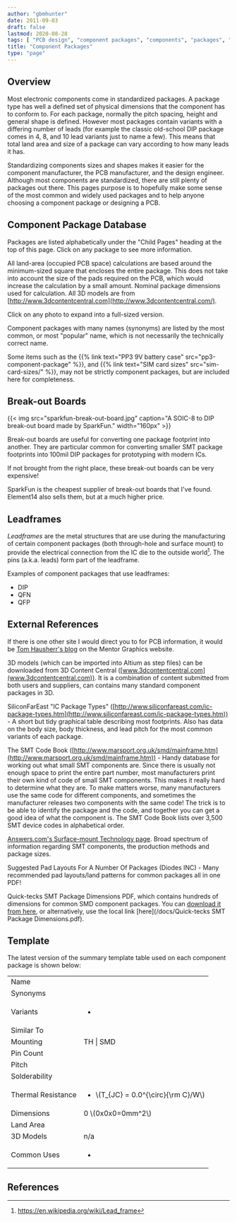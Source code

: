 ```yaml
---
author: "gbmhunter"
date: 2011-09-03
draft: false
lastmod: 2020-08-28
tags: [ "PCB design", "component packages", "components", "packages", "footprints", "dimensions", "manufacturers", "database", "leadframes" ]
title: "Component Packages"
type: "page"
---
```


## Overview

Most electronic components come in standardized packages. A package type has well a defined set of physical dimensions that the component has to conform to. For each package, normally the pitch spacing, height and general shape is defined. However most packages contain variants with a differing number of leads (for example the classic old-school DIP package comes in 4, 8, and 10 lead variants just to name a few). This means that total land area and size of a package can vary according to how many leads it has.

Standardizing components sizes and shapes makes it easier for the component manufacturer, the PCB manufacturer, and the design engineer. Although most components are standardized, there are still plenty of packages out there. This pages purpose is to hopefully make some sense of the most common and widely used packages and to help anyone choosing a component package or designing a PCB.

## Component Package Database

Packages are listed alphabetically under the "Child Pages" heading at the top of this page. Click on any package to see more information.

All land-area (occupied PCB space) calculations are based around the minimum-sized square that encloses the entire package. This does not take into account the size of the pads required on the PCB, which would increase the calculation by a small amount. Nominal package dimensions used for calculation. All 3D models are from [http://www.3dcontentcentral.com](http://www.3dcontentcentral.com/).

Click on any photo to expand into a full-sized version.

Component packages with many names (synonyms) are listed by the most common, or most "popular" name, which is not necessarily the technically correct name.

Some items such as the {{% link text="PP3 9V battery case" src="pp3-component-package" %}}, and {{% link text="SIM card sizes" src="sim-card-sizes/" %}}, may not be strictly component packages, but are included here for completeness.

## Break-out Boards

{{< img src="sparkfun-break-out-board.jpg" caption="A SOIC-8 to DIP break-out board made by SparkFun." width="160px" >}}

Break-out boards are useful for converting one package footprint into another. They are particular common for converting smaller SMT package footprints into 100mil DIP packages for prototyping with modern ICs.

If not brought from the right place, these break-out boards can be very expensive!

SparkFun is the cheapest supplier of break-out boards that I've found. Element14 also sells them, but at a much higher price.

## Leadframes

_Leadframes_ are the metal structures that are use during the manufacturing of certain component packages (both through-hole and surface mount) to provide the electrical connection from the IC die to the outside world[^wikipedia-leadframe]. The pins (a.k.a. leads) form part of the leadframe.

Examples of component packages that use leadframes:

* DIP
* QFN
* QFP

## External References

If there is one other site I would direct you to for PCB information, it would be [Tom Hausherr's blog](http://blogs.mentor.com/tom-hausherr/) on the Mentor Graphics website.

3D models (which can be imported into Altium as step files) can be downloaded from 3D Content Central ([www.3dcontentcentral.com](www.3dcontentcentral.com)). It is a combination of content submitted from both users and suppliers, can contains many standard component packages in 3D.

SiliconFarEast "IC Package Types" ([http://www.siliconfareast.com/ic-package-types.htm](http://www.siliconfareast.com/ic-package-types.htm)) - A short but tidy graphical table describing most footprints. Also has data on the body size, body thickness, and lead pitch for the most common variants of each package.

The SMT Code Book ([http://www.marsport.org.uk/smd/mainframe.htm](http://www.marsport.org.uk/smd/mainframe.htm)) - Handy database for working out what small SMT components are. Since there is usually not enough space to print the entire part number, most manufacturers print their own kind of code of small SMT components. This makes it really hard to determine what they are. To make matters worse, many manufacturers use the same code for different components, and sometimes the manufacturer releases two components with the same code! The trick is to be able to identify the package and the code, and together you can get a good idea of what the component is. The SMT Code Book lists over 3,500 SMT device codes in alphabetical order.

[Answers.com's Surface-mount Technology page](http://www.answers.com/topic/surface-mount-technology). Broad spectrum of information regarding SMT components, the production methods and package sizes.

Suggested Pad Layouts For A Number Of Packages (Diodes INC) - Many recommended pad layouts/land patterns for common packages all in one PDF!

Quick-tecks SMT Package Dimensions PDF, which contains hundreds of dimensions for common SMD component packages. You can [download it from here](http://www.quick-teck.co.uk/TechArticleDoc/9522698761347382744.pdf), or alternatively, use the local link [here](/docs/Quick-tecks SMT Package Dimensions.pdf).

## Template

The latest version of the summary template table used on each component package is shown below:

<table>
  <tbody>
    <tr>
      <td>Name</td>
      <td></td>
    </tr>
    <tr>
      <td>Synonyms</td>
      <td></td>
    </tr>
    <tr>
      <td>Variants</td>
      <td>
        <ul>
          <li></li>
        </ul>
      </td>
    </tr>
    <tr>
      <td>Similar To</td>
      <td></td>
    </tr>
    <tr>
      <td>Mounting</td>
      <td>TH | SMD</td>
    </tr>
    <tr>
      <td>Pin Count</td>
      <td></td>
    </tr>
    <tr>
      <td>Pitch</td>
      <td></td>
    </tr>
    <tr>
      <td>Solderability</td>
      <td></td>
    </tr>
    <tr>
      <td>Thermal Resistance</td>
      <td>
        <ul>
          <li>\(T_{JC} = 0.0^{\circ}{\rm C}/W\)</li>
        </ul>
      </td>
    </tr>
    <tr>
      <td>Dimensions</td>
      <td>0 \(0x0x0=0mm^2\)</td>
    </tr>
    <tr>
      <td>Land Area</td>
      <td></td>
    </tr>
    <tr>
    <td>3D Models</td>
    <td>n/a</td>
    </tr>
    <tr>
      <td>Common Uses</td>
      <td>
        <ul>
          <li></li>
        </ul>
      </td>
    </tr>
  </tbody>
</table>

## References

[^wikipedia-leadframe]: <https://en.wikipedia.org/wiki/Lead_frame>
